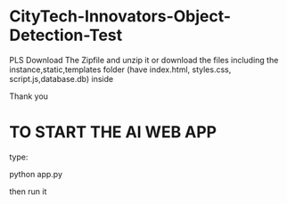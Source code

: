 # CityTech-Innovators-Object-Detection-Test

PLS Download The Zipfile and unzip it 
or download the files including the instance,static,templates folder (have index.html, styles.css, script.js,database.db) inside

Thank you

# TO START THE AI WEB APP
type:

python app.py 

then run it

